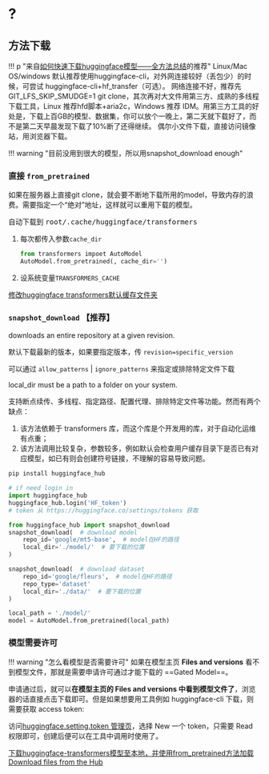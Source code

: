 # ?

## 方法下载

!!! p "来自[如何快速下载huggingface模型——全方法总结]的推荐"
    Linux/Mac OS/windows 默认推荐使用huggingface-cli，对外网连接较好（丢包少）的时候，可尝试 huggingface-cli+hf_transfer（可选）。
    网络连接不好，推荐先GIT_LFS_SKIP_SMUDGE=1 git clone，其次再对大文件用第三方、成熟的多线程下载工具，Linux 推荐hfd脚本+aria2c，Windows 推荐 IDM。用第三方工具的好处是，下载上百GB的模型、数据集，你可以放个一晚上，第二天就下载好了，而不是第二天早晨发现下载了10%断了还得继续。
    偶尔小文件下载，直接访问镜像站，用浏览器下载。

!!! warning "目前没用到很大的模型，所以用snapshot_download enough"

### 直接 `from_pretrained`

如果在服务器上直接git clone，就会要不断地下载所用的model，导致内存的浪费。需要指定一个“绝对”地址，这样就可以重用下载的模型。

自动下载到 <kbd>root/.cache/huggingface/transformers</kbd>

1. 每次都传入参数`cache_dir`

    ```python
    from transformers impoet AutoModel
    AutoModel.from_pretrained(, cache_dir='')
    ```

2. 设系统变量`TRANSFORMERS_CACHE`

[修改huggingface transformers默认缓存文件夹](https://blog.csdn.net/zp_stu/article/details/126410323)

### `snapshot_download` 【推荐】

downloads an entire repository at a given revision.

默认下载最新的版本，如果要指定版本，传 `revision=specific_version`

可以通过 `allow_patterns` | `ignore_patterns` 来指定或排除特定文件下载

local_dir must be a path to a folder on your system.

支持断点续传、多线程、指定路径、配置代理、排除特定文件等功能。然而有两个缺点：

1. 该方法依赖于 transformers 库，而这个库是个开发用的库，对于自动化运维有点重；
2. 该方法调用比较复杂，参数较多，例如默认会检查用户缓存目录下是否已有对应模型，如已有则会创建符号链接，不理解的容易导致问题。

```cmd
pip install huggingface_hub
```

```python title="download.py"
# if need login in
import huggingface_hub
huggingface_hub.login('HF_token')
# token 从 https://huggingface.co/settings/tokens 获取

from huggingface_hub import snapshot_download
snapshot_download(  # download model
    repo_id='google/mt5-base',  # model在HF的路径
    local_dir='./model/'  # 要下载的位置
)

snapshot_download(  # download dataset
    repo_id='google/fleurs',  # model在HF的路径
    repo_type='dataset'
    local_dir='./data/'  # 要下载的位置
)
```

```python title="load.py"
local_path = './model/'
model = AutoModel.from_pretrained(local_path)
```

### 模型需要许可

!!! warning "怎么看模型是否需要许可"
    如果在模型主页 **Files and versions** 看不到模型文件，那就是需要申请许可通过才能下载的 ==Gated Model==。

申请通过后，就可以**在模型主页的 Files and versions 中看到模型文件了**，浏览器的话直接点击下载即可。但是如果想要用工具例如 huggingface-cli 下载，则需要获取 access token:

访问[huggingface.setting.token 管理页]，选择 New 一个 token，只需要 Read 权限即可，创建后便可以在工具中调用时使用了。

[下载huggingface-transformers模型至本地，并使用from_pretrained方法加载]
[Download files from the Hub]

[下载huggingface-transformers模型至本地，并使用from_pretrained方法加载]:https://blog.csdn.net/weixin_44612221/article/details/129884741
[如何快速下载huggingface模型——全方法总结]:https://www.yunqiic.com/2024/01/04/%E5%A6%82%E4%BD%95%E5%BF%AB%E9%80%9F%E4%B8%8B%E8%BD%BDhuggingface%E6%A8%A1%E5%9E%8B-%E5%85%A8%E6%96%B9%E6%B3%95%E6%80%BB%E7%BB%93/
[huggingface.setting.token 管理页]: https://huggingface.co/settings/tokens
[Download files from the Hub]:https://huggingface.co/docs/huggingface_hub/v0.13.3/guides/download
